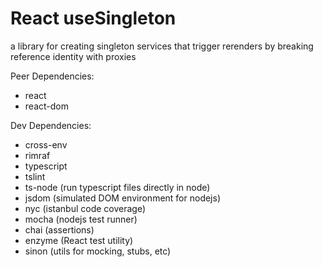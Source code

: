 # React useSingleton

a library for creating singleton services that trigger rerenders by breaking reference identity with proxies

Peer Dependencies:

- react
- react-dom

Dev Dependencies:

- cross-env
- rimraf
- typescript
- tslint
- ts-node (run typescript files directly in node)
- jsdom (simulated DOM environment for nodejs)
- nyc (istanbul code coverage)
- mocha (nodejs test runner)
- chai (assertions)
- enzyme (React test utility)
- sinon (utils for mocking, stubs, etc)

